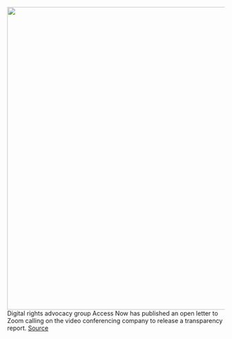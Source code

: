 <img src='https://cdn.vox-cdn.com/thumbor/AQSWvdio_qFZVaOqDvrF7nN3Z0w=/0x0:5196x3464/1200x800/filters:focal(2369x1342:3199x2172)/cdn.vox-cdn.com/uploads/chorus_image/image/66523569/1212067257.jpg.0.jpg' width='700px' /><br/>
Digital rights advocacy group Access Now has published an open letter to Zoom calling on the video conferencing company to release a transparency report.
<a href='https://www.theverge.com/2020/3/19/21186152/zoom-transparency-report-access-now-advocacy-group'> Source <a/>
